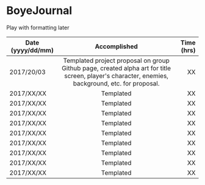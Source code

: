 # BoyeJournal

Play with formatting later

| Date (yyyy/dd/mm)        | Accomplished           | Time (hrs) |
| ------------- |:-------------:| -----:|
| 2017/20/03      | Templated project proposal on group Github page, created alpha art for title screen, player's character, enemies, background, etc. for proposal. | XX |
| 2017/XX/XX      | Templated  | XX |
| 2017/XX/XX      | Templated  | XX |
| 2017/XX/XX      | Templated  | XX |
| 2017/XX/XX      | Templated  | XX |
| 2017/XX/XX      | Templated  | XX |
| 2017/XX/XX      | Templated  | XX |
| 2017/XX/XX      | Templated  | XX |
| 2017/XX/XX      | Templated  | XX |
| 2017/XX/XX      | Templated  | XX |
